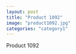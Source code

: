```yaml
---
layout: post
title: "Product 1092"
image: "product1092.jpg"
categories: "category1"
---
```

Product 1092
